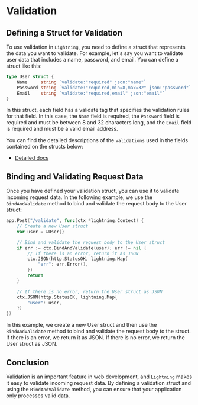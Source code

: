# Validation

## Defining a Struct for Validation

To use validation in `Lightning`, you need to define a struct that represents the data you want to validate. For example, let's say you want to validate user data that includes a name, password, and email. You can define a struct like this:

```go
type User struct {
	Name     string `validate:"required" json:"name"`
	Password string `validate:"required,min=8,max=32" json:"password"`
	Email    string `validate:"required,email" json:"email"`
}
```

In this struct, each field has a validate tag that specifies the validation rules for that field. In this case, the `Name` field is required, the `Password` field is required and must be between 8 and 32 characters long, and the `Email` field is required and must be a valid email address.

You can find the detailed descriptions of the `validations` used in the fields contained on the structs below:

* [Detailed docs](https://pkg.go.dev/github.com/go-playground/validator?tab=doc)

## Binding and Validating Request Data

Once you have defined your validation struct, you can use it to validate incoming request data. In the following example, we use the `BindAndValidate` method to bind and validate the request body to the User struct:

```go
app.Post("/validate", func(ctx *lightning.Context) {
    // Create a new User struct
    var user = &User{}

    // Bind and validate the request body to the User struct
    if err := ctx.BindAndValidate(user); err != nil {
        // If there is an error, return it as JSON
        ctx.JSON(http.StatusOK, lightning.Map{
            "err": err.Error(),
        })
        return
    }

    // If there is no error, return the User struct as JSON
    ctx.JSON(http.StatusOK, lightning.Map{
        "user": user,
    })
})
```

In this example, we create a new User struct and then use the `BindAndValidate` method to bind and validate the request body to the struct. If there is an error, we return it as JSON. If there is no error, we return the User struct as JSON.

## Conclusion

Validation is an important feature in web development, and `Lightning` makes it easy to validate incoming request data. By defining a validation struct and using the `BindAndValidate` method, you can ensure that your application only processes valid data.

